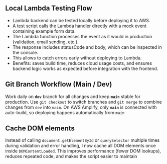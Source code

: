 <!-- ## Form Validation Flow

- The form has two layers of validation: **frontend** and **backend**.
- Once the frontend validation passes, the backend applies the same validation rules for consistency.
- If validation fails on the backend, it responds with status code **400** and an error object.
- Errors are returned as codes (e.g., `{ name: "REQUIRED" }`, `{ email: "INVALID" }`).
- On the frontend, the function `showBackendValidationErrors` checks for these errors.
- If an error exists, the function uses the same error message mapping as the frontend validation.
- This ensures consistent error handling and improves maintainability. -->

## Local Lambda Testing Flow

- Lambda backend can be tested locally before deploying it to AWS.
- A test script calls the Lambda handler directly with a mock event containing example form data.
- The Lambda function processes the event as it would in production (validation, email sending, etc.).
- The response includes statusCode and body, which can be inspected in the console.
- This allows to catch errors early without deploying to Lambda.
- Benefits: saves build time, reduces cloud usage costs, and ensures backend logic works as expected before integration with the frontend.

<!-- ## Lambda Timeout (observed issue)

Default Lambda timeout is 3s, which was too short for the function (reCAPTCHA + SES)
When the execution exceeded 3 s, the Lambda was terminated before it could return a response to API Gateway. As a result, API Gateway returned an error to the client — even though the Lambda sometimes still managed to send the email via SES. Increasing the timeout to 10s solved the issue with requests failing due to timeouts
To prevent unnoticed future timeouts, I set up a CloudWatch Alarm on the Lambda duration metric to send notifications when execution time approaches the timeout limit -->

## Git Branch Workflow (Main / Dev)

Work daily on **`dev`** branch for all changes and keep **`main`** stable for production. Use `git checkout` to switch branches and `git merge` to combine changes from `dev` into `main`. On AWS Amplify, only **`main`** is connected with auto-build, so deploying happens automatically from `main`

## Cache DOM elements

Instead of calling `document.getElementById` or `querySelector` multiple times
during validation and error handling, I now cache all DOM elements once inside
`DOMContentLoaded`. This improves performance (fewer DOM lookups), reduces
repeated code, and makes the script easier to maintain
